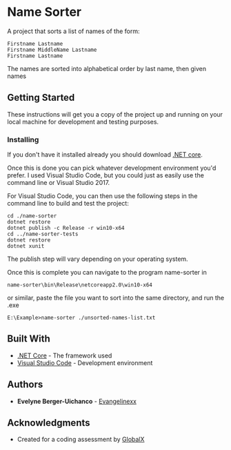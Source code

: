 # Name Sorter

A project that sorts a list of names of the form:

```
Firstname Lastname
Firstname MiddleName Lastname
Firstname Lastname
```

The names are sorted into alphabetical order by last name, then given names

## Getting Started

These instructions will get you a copy of the project up and running on your local machine for development and testing purposes.

### Installing

If you don't have it installed already you should download [.NET core](https://www.microsoft.com/net/download/core "Download .NET core").

Once this is done you can pick whatever development environment you'd prefer. I used Visual Studio Code, but you could just as easily use the command line or Visual Studio 2017.

For Visual Studio Code, you can then use the following steps in the command line to build and test the project:

```
cd ./name-sorter
dotnet restore
dotnet publish -c Release -r win10-x64
cd ../name-sorter-tests
dotnet restore
dotnet xunit
```

The publish step will vary depending on your operating system.

Once this is complete you can navigate to the program name-sorter in 
```
name-sorter\bin\Release\netcoreapp2.0\win10-x64
```
 or similar, paste the file you want to sort into the same directory, and run the .exe

```
E:\Example>name-sorter ./unsorted-names-list.txt
```

## Built With

* [.NET Core](https://docs.microsoft.com/en-us/dotnet/core/ ".NET Core docs") - The framework used
* [Visual Studio Code](https://code.visualstudio.com/docs "VS Code docs") - Development environment

## Authors

* **Evelyne Berger-Uichanco** - [Evangelinexx](https://github.com/Evangelinexx)

## Acknowledgments

* Created for a coding assessment by [GlobalX](https://globalx.com.au/)
